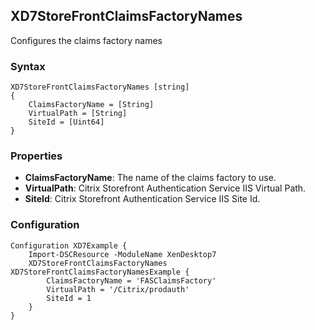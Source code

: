 ## XD7StoreFrontClaimsFactoryNames

Configures the claims factory names

### Syntax

```
XD7StoreFrontClaimsFactoryNames [string]
{
    ClaimsFactoryName = [String]
    VirtualPath = [String]
    SiteId = [Uint64]
}
```

### Properties

* **ClaimsFactoryName**: The name of the claims factory to use.
* **VirtualPath**: Citrix Storefront Authentication Service IIS Virtual Path.
* **SiteId**: Citrix Storefront Authentication Service IIS Site Id.

### Configuration

```
Configuration XD7Example {
    Import-DSCResource -ModuleName XenDesktop7
    XD7StoreFrontClaimsFactoryNames XD7StoreFrontClaimsFactoryNamesExample {
        ClaimsFactoryName = 'FASClaimsFactory'
        VirtualPath = '/Citrix/prodauth'
        SiteId = 1
    }
}
```
